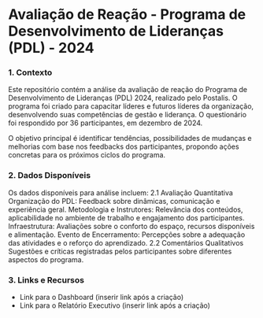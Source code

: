 # Avaliação de Reação - Programa de Desenvolvimento de Lideranças (PDL) - 2024

### 1. Contexto
Este repositório contém a análise da avaliação de reação do Programa de Desenvolvimento de Lideranças (PDL) 2024, realizado pelo Postalis. O programa foi criado para capacitar líderes e futuros líderes da organização, desenvolvendo suas competências de gestão e liderança. O questionário foi respondido por 36 participantes, em dezembro de 2024.

O objetivo principal é identificar tendências, possibilidades de mudanças e melhorias com base nos feedbacks dos participantes, propondo ações concretas para os próximos ciclos do programa.

### 2. Dados Disponíveis
Os dados disponíveis para análise incluem:
 2.1 Avaliação Quantitativa
Organização do PDL: Feedback sobre dinâmicas, comunicação e experiência geral.
Metodologia e Instrutores: Relevância dos conteúdos, aplicabilidade no ambiente de trabalho e engajamento dos participantes.
Infraestrutura: Avaliações sobre o conforto do espaço, recursos disponíveis e alimentação.
Evento de Encerramento: Percepções sobre a adequação das atividades e o reforço do aprendizado.
 2.2 Comentários Qualitativos
Sugestões e críticas registradas pelos participantes sobre diferentes aspectos do programa.

### 3. Links e Recursos
- Link para o Dashboard (inserir link após a criação)
- Link para o Relatório Executivo (inserir link após a criação)

